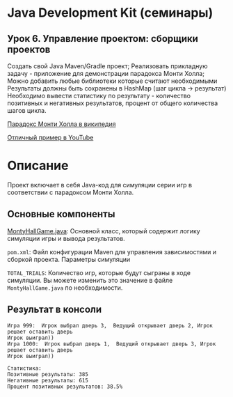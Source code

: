 # Java Development Kit (семинары)
## Урок 6. Управление проектом: сборщики проектов

Создать свой Java Maven/Gradle проект;
Реализовать прикладную задачу - приложение для демонстрации парадокса Монти Холла;
Можно добавить любые библиотеки которые считают необходимыми
Результаты должны быть сохранены в HashMap (шаг цикла -> результат)
Необходимо вывести статистику по результату - количество позитивных и негативных результатов, процент от общего количества шагов цикла.

[Парадокс Монти Холла в википедия](https://ru.wikipedia.org/wiki/Парадокс_Монти_Холла)

[Отличный пример в YouTube](https://www.youtube.com/watch?v=8IUGY6T0x_c)

# Описание

Проект включает в себя Java-код для симуляции серии игр в соответствии с парадоксом Монти Холла.

## Основные компоненты
[MontyHallGame.java](https://github.com/ShumAhd/Java-Development-Kit-6/blob/main/src/main/java/com/example/MontyHallGame.java): Основной класс, который содержит логику симуляции игры и вывода результатов.

`pom.xml`: Файл конфигурации Maven для управления зависимостями и сборкой проекта.
Параметры симуляции

`TOTAL_TRIALS`: Количество игр, которые будут сыграны в ходе симуляции. Вы можете изменить это значение в файле `MontyHallGame.java` по необходимости.

## Результат в консоли

```agsl
Игра 999:  Игрок выбрал дверь 3,  Ведущий открывает дверь 2, Игрок решает оставить дверь 
Игрок выиграл))
Игра 1000:  Игрок выбрал дверь 1,  Ведущий открывает дверь 3, Игрок решает оставить дверь 
Игрок выиграл))

Статистика:
Позитивные результаты: 385
Негативные результаты: 615
Процент позитивных результатов: 38.5%
```